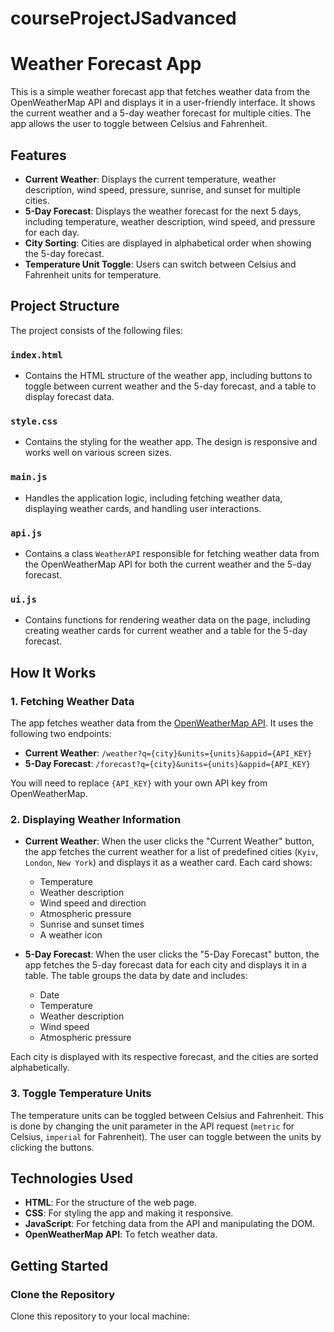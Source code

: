 # courseProjectJSadvanced

# Weather Forecast App

This is a simple weather forecast app that fetches weather data from the OpenWeatherMap API and displays it in a user-friendly interface. It shows the current weather and a 5-day weather forecast for multiple cities. The app allows the user to toggle between Celsius and Fahrenheit.

## Features

- **Current Weather**: Displays the current temperature, weather description, wind speed, pressure, sunrise, and sunset for multiple cities.
- **5-Day Forecast**: Displays the weather forecast for the next 5 days, including temperature, weather description, wind speed, and pressure for each day.
- **City Sorting**: Cities are displayed in alphabetical order when showing the 5-day forecast.
- **Temperature Unit Toggle**: Users can switch between Celsius and Fahrenheit units for temperature.

## Project Structure

The project consists of the following files:

### `index.html`
- Contains the HTML structure of the weather app, including buttons to toggle between current weather and the 5-day forecast, and a table to display forecast data.

### `style.css`
- Contains the styling for the weather app. The design is responsive and works well on various screen sizes.

### `main.js`
- Handles the application logic, including fetching weather data, displaying weather cards, and handling user interactions.

### `api.js`
- Contains a class `WeatherAPI` responsible for fetching weather data from the OpenWeatherMap API for both the current weather and the 5-day forecast.

### `ui.js`
- Contains functions for rendering weather data on the page, including creating weather cards for current weather and a table for the 5-day forecast.

## How It Works

### 1. **Fetching Weather Data**

The app fetches weather data from the [OpenWeatherMap API](https://openweathermap.org/). It uses the following two endpoints:

- **Current Weather**: `/weather?q={city}&units={units}&appid={API_KEY}`
- **5-Day Forecast**: `/forecast?q={city}&units={units}&appid={API_KEY}`

You will need to replace `{API_KEY}` with your own API key from OpenWeatherMap.

### 2. **Displaying Weather Information**

- **Current Weather**: When the user clicks the "Current Weather" button, the app fetches the current weather for a list of predefined cities (`Kyiv`, `London`, `New York`) and displays it as a weather card. Each card shows:
  - Temperature
  - Weather description
  - Wind speed and direction
  - Atmospheric pressure
  - Sunrise and sunset times
  - A weather icon

- **5-Day Forecast**: When the user clicks the "5-Day Forecast" button, the app fetches the 5-day forecast data for each city and displays it in a table. The table groups the data by date and includes:
  - Date
  - Temperature
  - Weather description
  - Wind speed
  - Atmospheric pressure

Each city is displayed with its respective forecast, and the cities are sorted alphabetically.

### 3. **Toggle Temperature Units**

The temperature units can be toggled between Celsius and Fahrenheit. This is done by changing the unit parameter in the API request (`metric` for Celsius, `imperial` for Fahrenheit). The user can toggle between the units by clicking the buttons.

## Technologies Used

- **HTML**: For the structure of the web page.
- **CSS**: For styling the app and making it responsive.
- **JavaScript**: For fetching data from the API and manipulating the DOM.
- **OpenWeatherMap API**: To fetch weather data.

## Getting Started

### **Clone the Repository**

Clone this repository to your local machine:
